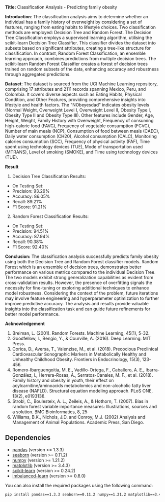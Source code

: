 **Title:** Classification Analysis - Predicting family obesity

**Introduction**:
The classification analysis aims to determine whether an individual has a family history of overweight by considering a set of features, ranging from eating habits to lifestyle choices. Two classification methods are employed: Decision Tree and Random Forest. The Decision Tree Classification employs a supervised learning algorithm, utilising the scikit-learn Decision Tree Classifier. This classifier divides the dataset into subsets based on significant attributes, creating a tree-like structure for classification. In contrast, Random Forest Classification, an ensemble learning approach, combines predictions from multiple decision trees. The scikit-learn Random Forest Classifier creates a forest of decision trees trained on random subsets of the data, enhancing accuracy and robustness through aggregated predictions.

**Dataset**:
The dataset is sourced from the UCI Machine Learning repository, comprising 17 attributes and 2111 records spanning Mexico, Peru, and Colombia. It covers diverse aspects such as Eating Habits, Physical Condition, and Other Features, providing comprehensive insights into lifestyle and health factors. The "NObeyesdad" indicates obesity levels (Normal Weight, Overweight Level I, Overweight Level II, Obesity Type I, Obesity Type II and Obesity Type III). Other features include Gender, Age, Height, Weight, Family History with Overweight, Frequency of consuming high-caloric food (FAVC), Frequency of vegetable consumption (FCVC), Number of main meals (NCP), Consumption of food between meals (CAEC), Daily water consumption (CH20), Alcohol consumption (CALC), Monitoring calories consumption (SCC), Frequency of physical activity (FAF), Time spent using technology devices (TUE), Mode of transportation used (MTRANS), Level of smoking (SMOKE), and Time using technology devices (TUE).


**Result**
1. Decision Tree Classification Results:
- On Testing Set:
- Precision: 93.29%
- Accuracy: 86.05%
- Recall: 89.21%
- F1 Score: 91.21%

2. Random Forest Classification Results:
- On Testing Set:
- Precision: 94.51%
- Accuracy: 87.94%
- Recall: 90.38%
- F1 Score: 92.40%

**Conclusion:**
The classification analysis successfully predicts family obesity using both the Decision Tree and Random Forest classifier models. Random Forest which is an ensemble of decision trees, demonstrates better performance on various metrics compared to the individual Decision Tree. The two models exhibit strong generalization capabilities as evident from cross-validation results. However, the presence of overfitting signals the necessity for fine-tuning or exploring additional techniques to enhance model robustness. Considering the context of the problem, future iterations may involve feature engineering and hyperparameter optimization to further improve predictive accuracy. The analysis and results provide valuable insights into the classification task and can guide future refinements for better model performance.

**Acknowledgement**

1. Breiman, L. (2001). Random Forests. Machine Learning, 45(1), 5-32.
2. Goodfellow, I., Bengio, Y., & Courville, A. (2016). Deep Learning. MIT Press.
3. Corica, D., Aversa, T., Valenzise, M., et al. (2018). Precocious Preclinical Cardiovascular Sonographic Markers in Metabolically Healthy
and Unhealthy Childhood Obesity. Frontiers in Endocrinology, 15(3), 123-456.
4. Romero-Ibarguengoitia, M. E., Vadillo-Ortega, F., Caballero, A. E., Ibarra-González, I., Herrera-Rosas, A., Serratos-Canales, M. F., et
al. (2018). Family history and obesity in youth, their effect on acylcarnitine/aminoacids metabolomics and non-alcoholic fatty liver
disease (NAFLD). Structural equation modeling approach. PLoS ONE, 13(2), e0193138.
5. Strobl, C., Boulesteix, A. L., Zeileis, A., & Hothorn, T. (2007). Bias in random forest variable importance measures: Illustrations,
sources and a solution. BMC Bioinformatics, 8, 25
6. Williams, B.K., Nichols, J.D. and Conroy, M.J. (2002) Analysis and Management of Animal Populations. Academic Press, San Diego.


## Dependencies

- [pandas](https://pandas.pydata.org/) (version >= 1.3.3)
- [seaborn](https://seaborn.pydata.org/) (version >= 0.11.2)
- [numpy](https://numpy.org/) (version >= 1.21.2)
- [matplotlib](https://matplotlib.org/) (version >= 3.4.3)
- [scikit-learn](https://scikit-learn.org/stable/) (version >= 0.24.2)
- [imbalanced-learn](https://imbalanced-learn.org/stable/) (version >= 0.8.0)

You can also install the required packages using the following command:

```bash
pip install pandas==1.3.3 seaborn==0.11.2 numpy==1.21.2 matplotlib==3.4.3 scikit-learn==0.24.2 imbalanced-learn==0.8.0


